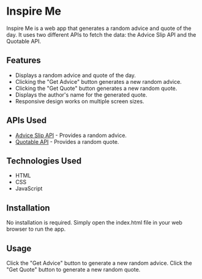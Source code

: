 # Inspire Me

Inspire Me is a web app that generates a random advice and quote of the day. It uses two different APIs to fetch the data: the Advice Slip API and the Quotable API.

## Features

- Displays a random advice and quote of the day.
- Clicking the "Get Advice" button generates a new random advice.
- Clicking the "Get Quote" button generates a new random quote.
- Displays the author's name for the generated quote.
- Responsive design works on multiple screen sizes.

## APIs Used

- [Advice Slip API](https://api.adviceslip.com/) - Provides a random advice.
- [Quotable API](https://quotable.io/) - Provides a random quote.

## Technologies Used

- HTML
- CSS
- JavaScript

## Installation

No installation is required. Simply open the index.html file in your web browser to run the app.

## Usage

Click the "Get Advice" button to generate a new random advice. Click the "Get Quote" button to generate a new random quote.

